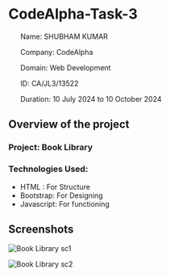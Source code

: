# CodeAlpha-Task-3

<ul>Name: SHUBHAM KUMAR</ul>
<ul>Company: CodeAlpha</ul>
<ul>Domain: Web Development</ul>
<ul>ID: CA/JL3/13522</ul>
<ul>Duration: 10 July 2024 to 10 October 2024</ul>

<h2>Overview of the project</h2>
<h3>Project: Book Library</h3>
<h3>Technologies Used:</h3>
<ul>
  <li>HTML : For Structure</li>
   <li>Bootstrap: For Designing</li>
   <li>Javascript: For functioning</li>
</ul>



<h2>Screenshots</h2>

![Book Library sc1](https://github.com/user-attachments/assets/a3762f54-cb65-44ef-8d74-710eb8ef9590)


![Book Library sc2](https://github.com/user-attachments/assets/6e8f7818-7046-4cd0-ac4a-06b0a7e79e36)


